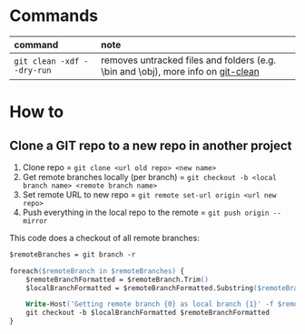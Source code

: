 # Commands
|command|note
|:-|:-
|`git clean -xdf --dry-run`|removes untracked files and folders (e.g. \bin and \obj), more info on [git-clean](https://git-scm.com/docs/git-clean)

# How to
## Clone a GIT repo to a new repo in another project
1. Clone repo = `git clone <url old repo> <new name>`
2. Get remote branches locally (per branch) = `git checkout -b <local branch name> <remote branch name>`
3. Set remote URL to new repo = `git remote set-url origin <url new repo>`
4. Push everything in the local repo to the remote = `git push origin --mirror`

This code does a checkout of all remote branches:

``` ps
$remoteBranches = git branch -r

foreach($remoteBranch in $remoteBranches) {
    $remoteBranchFormatted = $remoteBranch.Trim()
    $localBranchFormatted = $remoteBranchFormatted.Substring($remoteBranchFormatted.IndexOf('/') + 1)

    Write-Host('Getting remote branch {0} as local branch {1}' -f $remoteBranchFormatted, $localBranchFormatted)
    git checkout -b $localBranchFormatted $remoteBranchFormatted
}
```